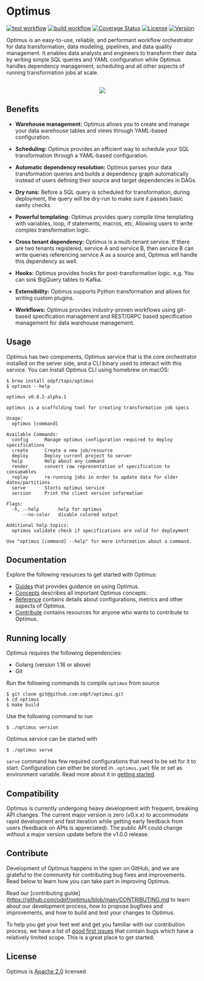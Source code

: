 # Optimus

[![test workflow](https://github.com/odpf/optimus/actions/workflows/test.yml/badge.svg)](https://github.com/odpf/optimus/actions/workflows/test.yml)
[![build workflow](https://github.com/odpf/optimus/actions/workflows/build.yml/badge.svg)](https://github.com/odpf/optimus/actions/workflows/build.yml)
[![Coverage Status](https://coveralls.io/repos/github/odpf/optimus/badge.svg?branch=main)](https://coveralls.io/github/odpf/optimus?branch=main)
[![License](https://img.shields.io/badge/License-Apache%202.0-blue.svg?logo=apache)](https://github.com/odpf/optimus/blob/main/LICENSE)
[![Version](https://img.shields.io/github/v/release/odpf/optimus?logo=semantic-release)](https://github.com/odpf/optimus/releases)

Optimus is an easy-to-use, reliable, and performant workflow orchestrator for data transformation, data modeling, pipelines, and data quality management. It enables data analysts and engineers to transform their data by writing simple SQL queries and YAML configuration while Optimus handles dependency management, scheduling and all other aspects of running transformation jobs at scale.

<p align="center" class="mt-5" style="margin-top:30px"><img src="https://github.com/odpf/optimus/raw/main/docs/static/img/optimus.svg" /></p>

## Benefits

- **Warehouse management:** Optimus allows you to create and manage your data warehouse tables and views through YAML-based configuration. 

- **Scheduling:** Optimus provides an efficient way to schedule your SQL transformation through a YAML-based configuration.

- **Automatic dependency resolution:** Optimus parses your data transformation queries and builds a dependency graph automatically instead of users defining their source and target dependencies in DAGs.

- **Dry runs:** Before a SQL query is scheduled for transformation, during deployment, the query will be dry-run to make sure it passes basic sanity checks.

- **Powerful templating:** Optimus provides query compile time templating with variables, loop, if statements, macros, etc, Allowing users to write complex transformation logic.

- **Cross tenant dependency:** Optimus is a multi-tenant service. If there are two tenants registered, service A and service B, then service B can write queries referencing service A as a source and, Optimus will handle this dependency as well.
- **Hooks:** Optimus provides hooks for post-transformation logic. e,g. You can sink BigQuery tables to Kafka.
- **Extensibility:** Optimus supports Python transformation and allows for writing custom plugins. 
- **Workflows:** Optimus provides industry-proven workflows using git-based specification management and REST/GRPC based specification management for data warehouse management.

## Usage

Optimus has two components, Optimus service that is the core orchestrator installed on the server side, and a CLI binary used to interact with this service. You can install Optimus CLI using homebrew on macOS:

```shell
$ brew install odpf/taps/optimus
$ optimus --help

optimus v0.0.2-alpha.1

optimus is a scaffolding tool for creating transformation job specs

Usage:
  optimus [command]

Available Commands:
  config      Manage optimus configuration required to deploy specifications
  create      Create a new job/resource
  deploy      Deploy current project to server
  help        Help about any command
  render      convert raw representation of specification to consumables
  replay      re-running jobs in order to update data for older dates/partitions
  serve       Starts optimus service
  version     Print the client version information

Flags:
  -h, --help       help for optimus
      --no-color   disable colored output

Additional help topics:
  optimus validate check if specifications are valid for deployment

Use "optimus [command] --help" for more information about a command.
```

## Documentation
Explore the following resources to get started with Optimus:

* [Guides](https://odpf.github.io/optimus/guides/create-job/) that provides guidance on using Optimus.
* [Concepts](https://odpf.github.io/optimus/concepts/overview/) describes all important Optimus concepts.
* [Reference](https://odpf.github.io/optimus/reference/api/) contains details about configurations, metrics and other aspects of Optimus.
* [Contribute](https://odpf.github.io/optimus/contribute/contributing/) contains resources for anyone who wants to contribute to Optimus.

## Running locally 

Optimus requires the following dependencies:
* Golang (version 1.16 or above)
* Git

Run the following commands to compile `optimus` from source
```shell
$ git clone git@github.com:odpf/optimus.git
$ cd optimus
$ make build
```
Use the following command to run
```shell
$ ./optimus version
```

Optimus service can be started with

```shell
$ ./optimus serve
```

`serve` command has few required configurations that need to be set for it to start. Configuration can either be stored
in `.optimus.yaml` file or set as environment variable. Read more about it in [getting started](https://odpf.github.io/optimus/getting-started/configuration/).


## Compatibility
Optimus is currently undergoing heavy development with frequent, breaking API changes. The current major version is zero (v0.x.x) to accommodate rapid development and fast iteration while getting early feedback from users (feedback on APIs is appreciated). The public API could change without a major version update before the v1.0.0 release.

## Contribute
Development of Optimus happens in the open on GitHub, and we are grateful to the community for contributing bug fixes and improvements. Read below to learn how you can take part in improving Optimus.

Read our [contributing guide](https://github.com/odpf/optimus/blob/main/CONTRIBUTING.md to learn about our development process, how to propose bugfixes and improvements, and how to build and test your changes to Optimus.

To help you get your feet wet and get you familiar with our contribution process, we have a list of [good first issues](https://github.com/odpf/optimus/labels/good%20first%20issue) that contain bugs which have a relatively limited scope. This is a great place to get started.

## License
Optimus is [Apache 2.0](LICENSE) licensed
